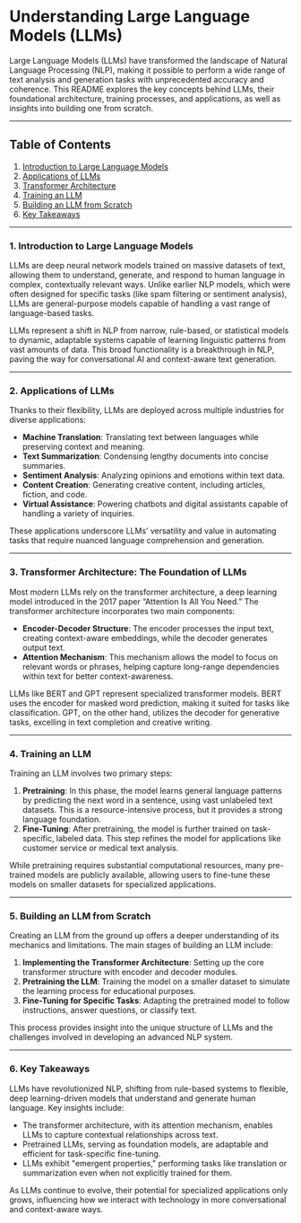 # Understanding Large Language Models (LLMs)

Large Language Models (LLMs) have transformed the landscape of Natural Language Processing (NLP), making it possible to perform a wide range of text analysis and generation tasks with unprecedented accuracy and coherence. This README explores the key concepts behind LLMs, their foundational architecture, training processes, and applications, as well as insights into building one from scratch.

---

## Table of Contents
1. [Introduction to Large Language Models](#1-introduction-to-large-language-models)
2. [Applications of LLMs](#2-applications-of-llms)
3. [Transformer Architecture](#3-transformer-architecture-the-foundation-of-llms)
4. [Training an LLM](#4-training-an-llm)
5. [Building an LLM from Scratch](#5-building-an-llm-from-scratch)
6. [Key Takeaways](#6-key-takeaways)

---

### 1. Introduction to Large Language Models

LLMs are deep neural network models trained on massive datasets of text, allowing them to understand, generate, and respond to human language in complex, contextually relevant ways. Unlike earlier NLP models, which were often designed for specific tasks (like spam filtering or sentiment analysis), LLMs are general-purpose models capable of handling a vast range of language-based tasks.

LLMs represent a shift in NLP from narrow, rule-based, or statistical models to dynamic, adaptable systems capable of learning linguistic patterns from vast amounts of data. This broad functionality is a breakthrough in NLP, paving the way for conversational AI and context-aware text generation.

---

### 2. Applications of LLMs

Thanks to their flexibility, LLMs are deployed across multiple industries for diverse applications:
- **Machine Translation**: Translating text between languages while preserving context and meaning.
- **Text Summarization**: Condensing lengthy documents into concise summaries.
- **Sentiment Analysis**: Analyzing opinions and emotions within text data.
- **Content Creation**: Generating creative content, including articles, fiction, and code.
- **Virtual Assistance**: Powering chatbots and digital assistants capable of handling a variety of inquiries.

These applications underscore LLMs’ versatility and value in automating tasks that require nuanced language comprehension and generation.

---

### 3. Transformer Architecture: The Foundation of LLMs

Most modern LLMs rely on the transformer architecture, a deep learning model introduced in the 2017 paper “Attention Is All You Need.” The transformer architecture incorporates two main components:
- **Encoder-Decoder Structure**: The encoder processes the input text, creating context-aware embeddings, while the decoder generates output text.
- **Attention Mechanism**: This mechanism allows the model to focus on relevant words or phrases, helping capture long-range dependencies within text for better context-awareness.

LLMs like BERT and GPT represent specialized transformer models. BERT uses the encoder for masked word prediction, making it suited for tasks like classification. GPT, on the other hand, utilizes the decoder for generative tasks, excelling in text completion and creative writing.

---

### 4. Training an LLM

Training an LLM involves two primary steps:
1. **Pretraining**: In this phase, the model learns general language patterns by predicting the next word in a sentence, using vast unlabeled text datasets. This is a resource-intensive process, but it provides a strong language foundation.
2. **Fine-Tuning**: After pretraining, the model is further trained on task-specific, labeled data. This step refines the model for applications like customer service or medical text analysis.

While pretraining requires substantial computational resources, many pre-trained models are publicly available, allowing users to fine-tune these models on smaller datasets for specialized applications.

---

### 5. Building an LLM from Scratch

Creating an LLM from the ground up offers a deeper understanding of its mechanics and limitations. The main stages of building an LLM include:
1. **Implementing the Transformer Architecture**: Setting up the core transformer structure with encoder and decoder modules.
2. **Pretraining the LLM**: Training the model on a smaller dataset to simulate the learning process for educational purposes.
3. **Fine-Tuning for Specific Tasks**: Adapting the pretrained model to follow instructions, answer questions, or classify text.

This process provides insight into the unique structure of LLMs and the challenges involved in developing an advanced NLP system.

---

### 6. Key Takeaways

LLMs have revolutionized NLP, shifting from rule-based systems to flexible, deep learning-driven models that understand and generate human language. Key insights include:
- The transformer architecture, with its attention mechanism, enables LLMs to capture contextual relationships across text.
- Pretrained LLMs, serving as foundation models, are adaptable and efficient for task-specific fine-tuning.
- LLMs exhibit "emergent properties," performing tasks like translation or summarization even when not explicitly trained for them.

As LLMs continue to evolve, their potential for specialized applications only grows, influencing how we interact with technology in more conversational and context-aware ways.


